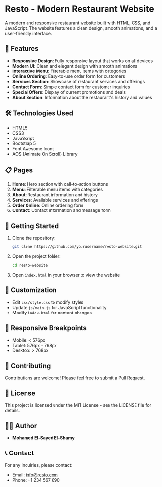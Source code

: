 <!-- @format -->

# Resto - Modern Restaurant Website

A modern and responsive restaurant website built with HTML, CSS, and JavaScript. The website features a clean design, smooth animations, and a user-friendly interface.

## 🌟 Features

-   **Responsive Design**: Fully responsive layout that works on all devices
-   **Modern UI**: Clean and elegant design with smooth animations
-   **Interactive Menu**: Filterable menu items with categories
-   **Online Ordering**: Easy-to-use order form for customers
-   **Services Section**: Showcase of restaurant services and offerings
-   **Contact Form**: Simple contact form for customer inquiries
-   **Special Offers**: Display of current promotions and deals
-   **About Section**: Information about the restaurant's history and values

## 🛠️ Technologies Used

-   HTML5
-   CSS3
-   JavaScript
-   Bootstrap 5
-   Font Awesome Icons
-   AOS (Animate On Scroll) Library

## 📋 Pages

1. **Home**: Hero section with call-to-action buttons
2. **Menu**: Filterable menu items with categories
3. **About**: Restaurant information and history
4. **Services**: Available services and offerings
5. **Order Online**: Online ordering form
6. **Contact**: Contact information and message form

## 🚀 Getting Started

1. Clone the repository:

    ```bash
    git clone https://github.com/yourusername/resto-website.git
    ```

2. Open the project folder:

    ```bash
    cd resto-website
    ```

3. Open `index.html` in your browser to view the website

## 🎨 Customization

-   Edit `css/style.css` to modify styles
-   Update `js/main.js` for JavaScript functionality
-   Modify `index.html` for content changes

## 📱 Responsive Breakpoints

-   Mobile: < 576px
-   Tablet: 576px - 768px
-   Desktop: > 768px

## 🤝 Contributing

Contributions are welcome! Please feel free to submit a Pull Request.

## 📄 License

This project is licensed under the MIT License - see the LICENSE file for details.

## 👨‍💻 Author

-   **Mohamed El-Sayed El-Shamy**

## 📞 Contact

For any inquiries, please contact:

-   Email: info@resto.com
-   Phone: +1 234 567 890
